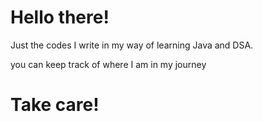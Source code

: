 # Hello there!
Just the codes I write in my way of learning Java and DSA.

you can keep track of where I am in my journey
# Take care!
